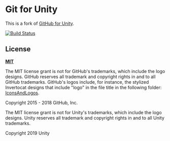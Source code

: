 # Git for Unity

This is a fork of [GitHub for Unity](https://github.com/github-for-unity/Unity).

[![Build Status](https://ci.appveyor.com/api/projects/status/github/unity-technologies/git-for-unity?branch=master&svg=true)](https://ci.appveyor.com/project/shana/git-for-unity)

## License

**[MIT](LICENSE)**

The MIT license grant is not for GitHub's trademarks, which include the logo
designs. GitHub reserves all trademark and copyright rights in and to all
GitHub trademarks. GitHub's logos include, for instance, the stylized
Invertocat designs that include "logo" in the file title in the following
folder: [IconsAndLogos](src/UnityExtension/Assets/Editor/GitHub.Unity/IconsAndLogos).

Copyright 2015 - 2018 GitHub, Inc.

The MIT license grant is not for Unity's trademarks, which include the logo
designs. Unity reserves all trademark and copyright rights in and to all
Unity trademarks.

Copyright 2019 Unity
